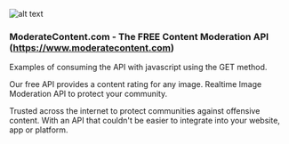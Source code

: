 ![alt text](https://moderatecontent.com/img/mdr8/logo_v3.png "ModerateContent.com")

### ModerateContent.com - The FREE Content Moderation API (https://www.moderatecontent.com)

Examples of consuming the API with javascript using the GET method.

Our free API provides a content rating for any image. Realtime Image Moderation API to protect your community.

Trusted across the internet to protect communities against offensive content.
With an API that couldn't be easier to integrate into your website, app or platform.